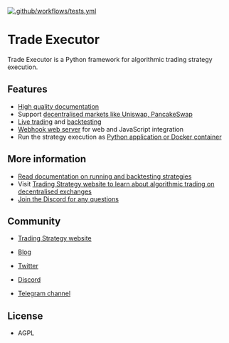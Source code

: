 [![.github/workflows/tests.yml](https://github.com/tradingstrategy-ai/trade-executor/actions/workflows/tests.yml/badge.svg)](https://github.com/tradingstrategy-ai/trade-executor/actions/workflows/tests.yml)

# Trade Executor

Trade Executor is a Python framework for algorithmic trading strategy execution. 

## Features

- [High quality documentation](https://tradingstrategy.ai/docs/)
- Support [decentralised markets like Uniswap, PancakeSwap](https://tradingstrategy.ai/docs/overview/supported-markets.html) 
- [Live trading](https://tradingstrategy.ai/docs/running/live-trading.html) and [backtesting](https://tradingstrategy.ai/docs/running/backtesting.html)  
- [Webhook web server](https://tradingstrategy.ai/docs/running/webhook.html) for web and JavaScript integration
- Run the strategy execution as [Python application or Docker container](https://tradingstrategy.ai/docs/running/cli.html)

## More information

- [Read documentation on running and backtesting strategies](https://tradingstrategy.ai/docs/running/index.html)
- Visit [Trading Strategy website to learn about algorithmic trading on decentralised exchanges](https://tradingstrategy.ai)
- [Join the Discord for any questions](https://tradingstrategy.ai/community)

## Community

* [Trading Strategy website](https://tradingstrategy.ai)

* [Blog](https://tradingstrategy.ai/blog)

* [Twitter](https://twitter.com/TradingProtocol)

* [Discord](https://tradingstrategy.ai/community#discord) 

* [Telegram channel](https://t.me/trading_protocol)

## License 

- AGPL